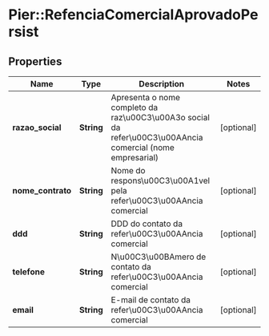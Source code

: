 # Pier::RefenciaComercialAprovadoPersist

## Properties
Name | Type | Description | Notes
------------ | ------------- | ------------- | -------------
**razao_social** | **String** | Apresenta o nome completo da raz\u00C3\u00A3o social da refer\u00C3\u00AAncia comercial (nome empresarial) | [optional] 
**nome_contrato** | **String** | Nome do respons\u00C3\u00A1vel pela refer\u00C3\u00AAncia comercial | [optional] 
**ddd** | **String** | DDD do contato da refer\u00C3\u00AAncia comercial | [optional] 
**telefone** | **String** | N\u00C3\u00BAmero de contato da refer\u00C3\u00AAncia comercial | [optional] 
**email** | **String** | E-mail de contato da refer\u00C3\u00AAncia comercial | [optional] 


